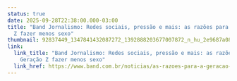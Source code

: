```yaml
---
status: true
date: 2025-09-28T22:38:00.000-03:00
title: "Band Jornalismo: Redes sociais, pressão e mais: as razões para a Geração
  Z fazer menos sexo"
thumbnail: 92837449_1347841432087272_1392888203677007872_n_hu_2e9687a08cff34a3.jpg
link:
  link_title: "Band Jornalismo: Redes sociais, pressão e mais: as razões para a
    Geração Z fazer menos sexo"
  link_href: https://www.band.com.br/noticias/as-razoes-para-a-geracao-z-fazer-menos-sexo-202505161428
---
```


